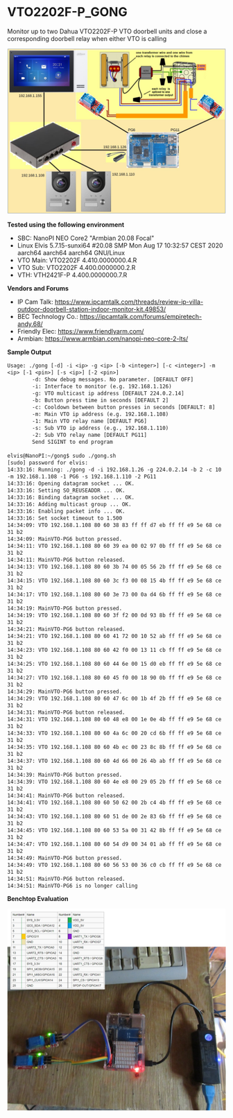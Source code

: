 # VTO2202F-P_GONG
Monitor up to two Dahua VTO2202F-P VTO doorbell units and close a corresponding doorbell relay when either VTO is calling

![Deployment on NanoPI NEO Core2](https://github.com/newfoundlandplucky/VTO2202F-P_GONG/blob/master/documentation/Delpoyment.jpg?raw=true)

**Tested using the following environment**
* SBC: NanoPI NEO Core2 "Armbian 20.08 Focal"
* Linux Elvis 5.7.15-sunxi64 #20.08 SMP Mon Aug 17 10:32:57 CEST 2020 aarch64 aarch64 aarch64 GNU/Linux
* VTO Main: VTO2202F 4.410.0000000.4.R
* VTO Sub: VTO2202F 4.400.0000000.2.R
* VTH: VTH2421F-P 4.400.0000000.7.R

**Vendors and Forums**
* IP Cam Talk: https://www.ipcamtalk.com/threads/review-ip-villa-outdoor-doorbell-station-indoor-monitor-kit.49853/
* BEC Technology Co.: https://ipcamtalk.com/forums/empiretech-andy.68/
* Friendly Elec: https://www.friendlyarm.com/
* Armbian: https://www.armbian.com/nanopi-neo-core-2-lts/

**Sample Output**

```
Usage: ./gong [-d] -i <ip> -g <ip> [-b <integer>] [-c <integer>] -m <ip> [-1 <pin>] [-s <ip>] [-2 <pin>]
        -d: Show debug messages. No parameter. [DEFAULT OFF]
        -i: Interface to monitor (e.g. 192.168.1.126)
        -g: VTO multicast ip address [DEFAULT 224.0.2.14]
        -b: Button press time in seconds [DEFAULT 2]
        -c: Cooldown between button presses in seconds [DEFAULT: 8]
        -m: Main VTO ip address (e.g. 192.168.1.108)
        -1: Main VTO relay name [DEFAULT PG6]
        -s: Sub VTO ip address (e.g., 192.168.1.110)
        -2: Sub VTO relay name [DEFAULT PG11]
        Send SIGINT to end program

elvis@NanoPI:~/gong$ sudo ./gong.sh
[sudo] password for elvis:
14:33:16: Running: ./gong -d -i 192.168.1.26 -g 224.0.2.14 -b 2 -c 10 -m 192.168.1.108 -1 PG6 -s 192.168.1.110 -2 PG11
14:33:16: Opening datagram socket ... OK.
14:33:16: Setting SO_REUSEADDR ... OK.
14:33:16: Binding datagram socket ... OK.
14:33:16: Adding multicast group ... OK.
14:33:16: Enabling packet info ... OK.
14:33:16: Set socket timeout to 1.500
14:34:09: VTO 192.168.1.108 80 60 38 83 ff ff d7 eb ff ff e9 5e 68 ce 31 b2
14:34:09: MainVTO-PG6 button pressed.
14:34:11: VTO 192.168.1.108 80 60 39 ea 00 02 97 0b ff ff e9 5e 68 ce 31 b2
14:34:11: MainVTO-PG6 button released.
14:34:13: VTO 192.168.1.108 80 60 3b 74 00 05 56 2b ff ff e9 5e 68 ce 31 b2
14:34:15: VTO 192.168.1.108 80 60 3c f3 00 08 15 4b ff ff e9 5e 68 ce 31 b2
14:34:17: VTO 192.168.1.108 80 60 3e 73 00 0a d4 6b ff ff e9 5e 68 ce 31 b2
14:34:19: MainVTO-PG6 button pressed.
14:34:19: VTO 192.168.1.108 80 60 3f f2 00 0d 93 8b ff ff e9 5e 68 ce 31 b2
14:34:21: MainVTO-PG6 button released.
14:34:21: VTO 192.168.1.108 80 60 41 72 00 10 52 ab ff ff e9 5e 68 ce 31 b2
14:34:23: VTO 192.168.1.108 80 60 42 f0 00 13 11 cb ff ff e9 5e 68 ce 31 b2
14:34:25: VTO 192.168.1.108 80 60 44 6e 00 15 d0 eb ff ff e9 5e 68 ce 31 b2
14:34:27: VTO 192.168.1.108 80 60 45 f0 00 18 90 0b ff ff e9 5e 68 ce 31 b2
14:34:29: MainVTO-PG6 button pressed.
14:34:29: VTO 192.168.1.108 80 60 47 6c 00 1b 4f 2b ff ff e9 5e 68 ce 31 b2
14:34:31: MainVTO-PG6 button released.
14:34:31: VTO 192.168.1.108 80 60 48 e8 00 1e 0e 4b ff ff e9 5e 68 ce 31 b2
14:34:33: VTO 192.168.1.108 80 60 4a 6c 00 20 cd 6b ff ff e9 5e 68 ce 31 b2
14:34:35: VTO 192.168.1.108 80 60 4b ec 00 23 8c 8b ff ff e9 5e 68 ce 31 b2
14:34:37: VTO 192.168.1.108 80 60 4d 66 00 26 4b ab ff ff e9 5e 68 ce 31 b2
14:34:39: MainVTO-PG6 button pressed.
14:34:39: VTO 192.168.1.108 80 60 4e e8 00 29 05 2b ff ff e9 5e 68 ce 31 b2
14:34:41: MainVTO-PG6 button released.
14:34:41: VTO 192.168.1.108 80 60 50 62 00 2b c4 4b ff ff e9 5e 68 ce 31 b2
14:34:43: VTO 192.168.1.108 80 60 51 de 00 2e 83 6b ff ff e9 5e 68 ce 31 b2
14:34:45: VTO 192.168.1.108 80 60 53 5a 00 31 42 8b ff ff e9 5e 68 ce 31 b2
14:34:47: VTO 192.168.1.108 80 60 54 d9 00 34 01 ab ff ff e9 5e 68 ce 31 b2
14:34:49: MainVTO-PG6 button pressed.
14:34:49: VTO 192.168.1.108 80 60 56 53 00 36 c0 cb ff ff e9 5e 68 ce 31 b2
14:34:51: MainVTO-PG6 button released.
14:34:51: MainVTO-PG6 is no longer calling
```

**Benchtop Evaluation**

![Benchtop Evaluation](https://github.com/newfoundlandplucky/VTO2202F-P_GONG/blob/master/documentation/BenchTest.jpg?raw=true)
